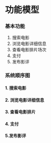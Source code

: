 # 功能模型

### 基本功能

1. 搜索电影
2. 浏览电影详细信息
3. 查看电影排片场次
4. 支付
5. 发布影评



### 系统顺序图

#### 1. 搜索电影



#### 2. 浏览电影详细信息



#### 3. 查看电影排片



#### 4. 支付



#### 5.发布影评 

